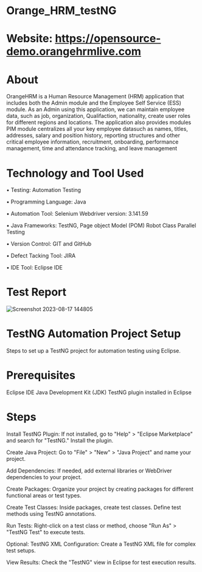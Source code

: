 # Orange_HRM_testNG
# Website: https://opensource-demo.orangehrmlive.com
# About
OrangeHRM is a Human Resource Management (HRM) application that includes both the Admin module and the Employee Self Service (ESS) module. As an Admin using this application, we can maintain employee data, such as job, organization, Qualifaction, nationality, create user roles for different regions and locations. The application also provides modules PIM module centralizes all your key employee datasuch as names, titles, addresses, salary and position history, reporting structures and other critical employee information, recruitment, onboarding, performance management, time and attendance tracking, and leave management

# Technology and Tool Used
• Testing: Automation Testing

• Programming Language: Java

• Automation Tool: Selenium Webdriver version: 3.141.59

• Java Frameworks: TestNG, Page object Model (POM) Robot Class Parallel Testing

• Version Control: GIT and GitHub

• Defect Tacking Tool: JIRA

• IDE Tool: Eclipse IDE

# Test Report

![Screenshot 2023-08-17 144805](https://github.com/Siddartha1256/Orange_HRM_testNG/assets/127547801/eed31f5f-e1f8-4fbb-aecb-ab6267065e8e)

# TestNG Automation Project Setup
Steps to set up a TestNG project for automation testing using Eclipse.

# Prerequisites

Eclipse IDE
Java Development Kit (JDK)
TestNG plugin installed in Eclipse
# Steps

Install TestNG Plugin: If not installed, go to "Help" > "Eclipse Marketplace" and search for "TestNG." Install the plugin.

Create Java Project: Go to "File" > "New" > "Java Project" and name your project.

Add Dependencies: If needed, add external libraries or WebDriver dependencies to your project.

Create Packages: Organize your project by creating packages for different functional areas or test types.

Create Test Classes: Inside packages, create test classes. Define test methods using TestNG annotations.

Run Tests: Right-click on a test class or method, choose "Run As" > "TestNG Test" to execute tests.

Optional: TestNG XML Configuration: Create a TestNG XML file for complex test setups.

View Results: Check the "TestNG" view in Eclipse for test execution results.
